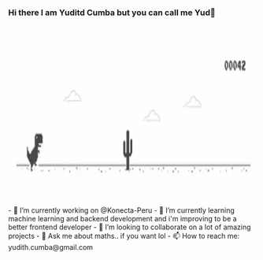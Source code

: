 ### Hi there I am Yuditd Cumba but you can call me Yud👋
<p align="center">
  <img src="https://github.com/yud-cumba/yud-cumba/blob/main/dino.gif" width="700" height="350">
</p>
- 🔭 I’m currently working on @Konecta-Peru
- 🌱 I’m currently learning machine learning and backend development and i'm improving to be a better frontend developer
- 👯 I’m looking to collaborate on a lot of amazing projects
- 💬 Ask me about maths.. if you want lol
- 📫 How to reach me: yudith.cumba@gmail.com

